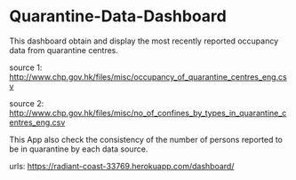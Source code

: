 # Quarantine-Data-Dashboard
This dashboard obtain and display the most recently reported occupancy data from quarantine centres.

source 1: http://www.chp.gov.hk/files/misc/occupancy_of_quarantine_centres_eng.csv

source 2: http://www.chp.gov.hk/files/misc/no_of_confines_by_types_in_quarantine_centres_eng.csv

This App also check the consistency of the number of persons reported to be in quarantine by each data source.

urls: https://radiant-coast-33769.herokuapp.com/dashboard/
